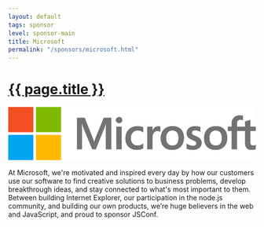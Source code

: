 ```yaml
---
layout: default
tags: sponsor
level: sponsor-main
title: Microsoft
permalink: "/sponsors/microsoft.html"
---
```


<h1 class="sponsor">
  <a href="{{page.permalink}}">{{ page.title }}</a>
</h1>

<img src="/sponsors/images/microsoft.png" class="sponsor-main" />

At Microsoft, we're motivated and inspired every day by how our customers use our software to find creative solutions to business problems, develop breakthrough ideas, and stay connected to what's most important to them. Between building Internet Explorer, our participation in the node.js community, and building our own products, we’re huge believers in the web and JavaScript, and proud to sponsor JSConf.
